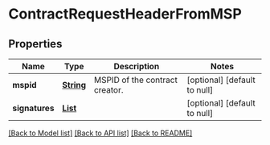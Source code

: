 # ContractRequestHeaderFromMSP
## Properties

Name | Type | Description | Notes
------------ | ------------- | ------------- | -------------
**mspid** | [**String**](string.md) | MSPID of the contract creator. | [optional] [default to null]
**signatures** | [**List**](SignatureBase.md) |  | [optional] [default to null]

[[Back to Model list]](../README.md#documentation-for-models) [[Back to API list]](../README.md#documentation-for-api-endpoints) [[Back to README]](../README.md)

